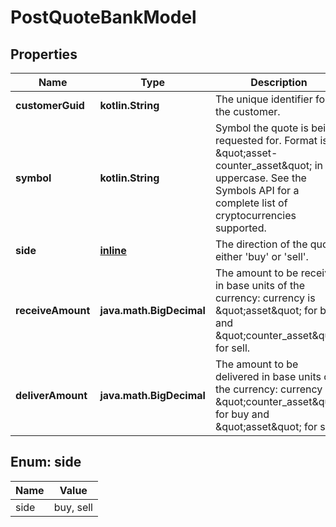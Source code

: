 
# PostQuoteBankModel

## Properties
Name | Type | Description | Notes
------------ | ------------- | ------------- | -------------
**customerGuid** | **kotlin.String** | The unique identifier for the customer. | 
**symbol** | **kotlin.String** | Symbol the quote is being requested for. Format is \&quot;asset-counter_asset\&quot; in uppercase. See the Symbols API for a complete list of cryptocurrencies supported. | 
**side** | [**inline**](#Side) | The direction of the quote: either &#39;buy&#39; or &#39;sell&#39;. | 
**receiveAmount** | **java.math.BigDecimal** | The amount to be received in base units of the currency: currency is \&quot;asset\&quot; for buy and \&quot;counter_asset\&quot; for sell. |  [optional]
**deliverAmount** | **java.math.BigDecimal** | The amount to be delivered in base units of the currency: currency is \&quot;counter_asset\&quot; for buy and \&quot;asset\&quot; for sell. |  [optional]


<a name="Side"></a>
## Enum: side
Name | Value
---- | -----
side | buy, sell



